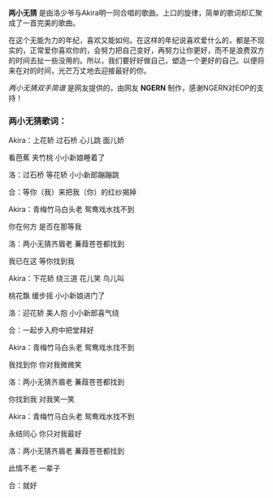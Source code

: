 

**两小无猜** 是由洛少爷与Akira明一同合唱的歌曲。上口的旋律，简单的歌词却汇聚成了一首完美的歌曲。

在这个无能为力的年纪，喜欢又能如何。在这样的年纪说喜欢爱什么的，都是不现实的，正常爱你喜欢你的，会努力把自己变好，再努力让你更好，而不是浪费双方的时间去扯一些没用的。所以，我们要好好做自己，塑造一个更好的自己。以便将来在对的时间，光芒万丈地去迎接最好的你。

_两小无猜双手简谱_ 是网友提供的，由网友 **NGERN** 制作，感谢NGERN对EOP的支持！

### 两小无猜歌词：

Akira：上花轿 过石桥 心儿跳 面儿娇

看芭蕉 夹竹桃 小小新娘睡着了

洛：过石桥 等花轿 小小新郎蹦蹦跳

合：等你（我）来把我（你）的红纱揭掉

Akira：青梅竹马白头老 鸳鸯戏水找不到

你在何方 是否在那等我

洛：两小无猜齐眉老 蒹葭苍苍都找到

我已在这 等你找到我

Akira：下花轿 绕三道 花儿笑 鸟儿叫

桃花飘 缓步摇 小小新娘进门了

洛：迎花轿 美人抱 小小新郎喜气绕

合：一起步入府中把堂拜好

Akira：青梅竹马白头老 鸳鸯戏水找不到

我找到你 你对我微微笑

洛：两小无猜齐眉老 蒹葭苍苍都找到

你找到我 对我笑一笑

Akira：青梅竹马白头老 鸳鸯戏水找不到

永结同心 你只对我最好

洛：两小无猜齐眉老 蒹葭苍苍都找到

此情不老 一辈子

合：就好

